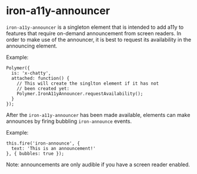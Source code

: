 iron-a11y-announcer
===================

`iron-a11y-announcer` is a singleton element that is intended to add a11y
to features that require on-demand announcement from screen readers. In
order to make use of the announcer, it is best to request its availability
in the announcing element.

Example:

    Polymer({
      is: 'x-chatty',
      attached: function() {
        // This will create the singlton element if it has not
        // been created yet:
        Polymer.IronA11yAnnouncer.requestAvailability();
      }
    });
    
After the `iron-a11y-announcer` has been made available, elements can
make announces by firing bubbling `iron-announce` events.

Example:

    this.fire('iron-announce', {
      text: 'This is an announcement!'
    }, { bubbles: true });
    
Note: announcements are only audible if you have a screen reader enabled.
